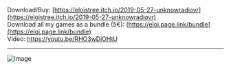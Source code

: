 

Download/Buy: [https://eloistree.itch.io/2019-05-27-unknowradiovr](https://eloistree.itch.io/2019-05-27-unknowradiovr)  
Download all my games as a bundle (5€): [https://eloi.page.link/bundle](https://eloi.page.link/bundle)    
Video: https://youtu.be/RHO3wDiOHtU  

---------------

![image](https://user-images.githubusercontent.com/20149493/229297211-ea819c00-acee-4228-b088-499b16922349.png)
